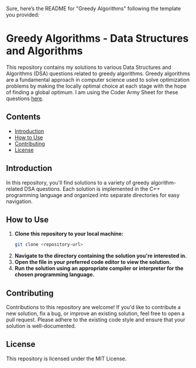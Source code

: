 Sure, here’s the README for "Greedy Algorithms" following the template you provided:

# Greedy Algorithms - Data Structures and Algorithms

This repository contains my solutions to various Data Structures and Algorithms (DSA) questions related to greedy algorithms. Greedy algorithms are a fundamental approach in computer science used to solve optimization problems by making the locally optimal choice at each stage with the hope of finding a global optimum. I am using the Coder Army Sheet for these questions [here](https://docs.google.com/spreadsheets/d/1Pud-vdSPhhljScynHvTUGRE5yxEV6dCMb45rOwoSt_Q/edit#gid=0).

## Contents
- [Introduction](#introduction)
- [How to Use](#how-to-use)
- [Contributing](#contributing)
- [License](#license)

## Introduction
In this repository, you'll find solutions to a variety of greedy algorithm-related DSA questions. Each solution is implemented in the C++ programming language and organized into separate directories for easy navigation.

## How to Use
1. **Clone this repository to your local machine:**
    ```bash
    git clone <repository-url>
    ```
2. **Navigate to the directory containing the solution you're interested in.**
3. **Open the file in your preferred code editor to view the solution.**
4. **Run the solution using an appropriate compiler or interpreter for the chosen programming language.**

## Contributing
Contributions to this repository are welcome! If you'd like to contribute a new solution, fix a bug, or improve an existing solution, feel free to open a pull request. Please adhere to the existing code style and ensure that your solution is well-documented.

## License
This repository is licensed under the MIT License.
